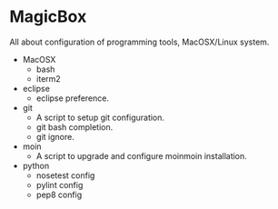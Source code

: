 MagicBox
========

All about configuration of programming tools, MacOSX/Linux system.

 * MacOSX
   * bash
   * iterm2
 * eclipse
   * eclipse preference.
 * git
   * A script to setup git configuration.
   * git bash completion.
   * git ignore.
 * moin
   * A script to upgrade and configure moinmoin installation.
 * python
   * nosetest config
   * pylint config
   * pep8 config

